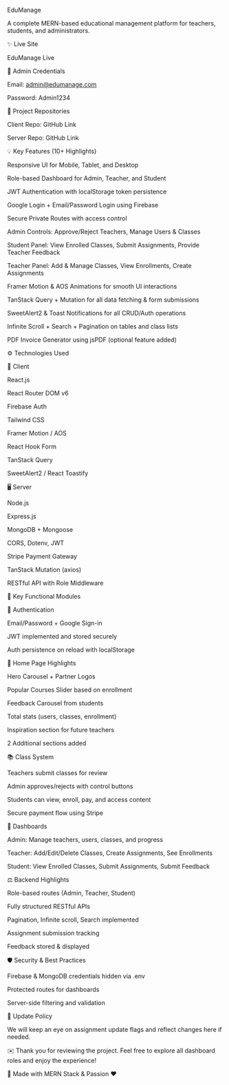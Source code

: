 EduManage

A complete MERN-based educational management platform for teachers, students, and administrators.

✨ Live Site

EduManage Live

📅 Admin Credentials

Email: admin@edumanage.com

Password: Admin1234

📄 Project Repositories

Client Repo: GitHub Link

Server Repo: GitHub Link

💡 Key Features (10+ Highlights)

Responsive UI for Mobile, Tablet, and Desktop

Role-based Dashboard for Admin, Teacher, and Student

JWT Authentication with localStorage token persistence

Google Login + Email/Password Login using Firebase

Secure Private Routes with access control

Admin Controls: Approve/Reject Teachers, Manage Users & Classes

Student Panel: View Enrolled Classes, Submit Assignments, Provide Teacher Feedback

Teacher Panel: Add & Manage Classes, View Enrollments, Create Assignments

Framer Motion & AOS Animations for smooth UI interactions

TanStack Query + Mutation for all data fetching & form submissions

SweetAlert2 & Toast Notifications for all CRUD/Auth operations

Infinite Scroll + Search + Pagination on tables and class lists

PDF Invoice Generator using jsPDF (optional feature added)

⚙️ Technologies Used

📂 Client

React.js

React Router DOM v6

Firebase Auth

Tailwind CSS

Framer Motion / AOS

React Hook Form

TanStack Query

SweetAlert2 / React Toastify

🖥 Server

Node.js

Express.js

MongoDB + Mongoose

CORS, Dotenv, JWT

Stripe Payment Gateway

TanStack Mutation (axios)

RESTful API with Role Middleware

🚀 Key Functional Modules

🔺 Authentication

Email/Password + Google Sign-in

JWT implemented and stored securely

Auth persistence on reload with localStorage

📅 Home Page Highlights

Hero Carousel + Partner Logos

Popular Courses Slider based on enrollment

Feedback Carousel from students

Total stats (users, classes, enrollment)

Inspiration section for future teachers

2 Additional sections added

📚 Class System

Teachers submit classes for review

Admin approves/rejects with control buttons

Students can view, enroll, pay, and access content

Secure payment flow using Stripe

💼 Dashboards

Admin: Manage teachers, users, classes, and progress

Teacher: Add/Edit/Delete Classes, Create Assignments, See Enrollments

Student: View Enrolled Classes, Submit Assignments, Submit Feedback

⚖️ Backend Highlights

Role-based routes (Admin, Teacher, Student)

Fully structured RESTful APIs

Pagination, Infinite scroll, Search implemented

Assignment submission tracking

Feedback stored & displayed

🛡 Security & Best Practices

Firebase & MongoDB credentials hidden via .env

Protected routes for dashboards

Server-side filtering and validation

🔄 Update Policy

We will keep an eye on assignment update flags and reflect changes here if needed.

✉️ Thank you for reviewing the project. Feel free to explore all dashboard roles and enjoy the experience!

🚀 Made with MERN Stack & Passion ❤️

